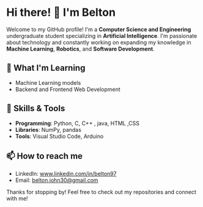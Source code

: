 # Hi there! 👋 I'm Belton

Welcome to my GitHub profile! I'm a **Computer Science and Engineering** undergraduate student specializing in **Artificial Intelligence**. I'm passionate about technology and constantly working on expanding my knowledge in **Machine Learning**, **Robotics**, and **Software Development**.

## 🌱 What I'm Learning
- Machine Learning models
- Backend and Frontend Web Development

## 🚀 Skills & Tools
- **Programming**: Python, C, C++ , java, HTML ,CSS
- **Libraries**: NumPy, pandas
- **Tools**: Visual Studio Code, Arduino 

## 📫 How to reach me
- LinkedIn: www.linkedin.com/in/belton97
- Email: belton.john30@gmail.com

Thanks for stopping by! Feel free to check out my repositories and connect with me!
